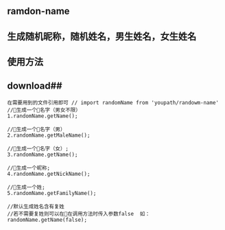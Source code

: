 ## ramdon-name ##
## 生成随机昵称，随机姓名，男生姓名，女生姓名 ##

## 使用方法 ##
## download##
    在需要用到的文件引用即可 // import randomName from 'youpath/randowm-name'
    //生成一个名字（男女不限）
    1.randomName.getName(); 

    //生成一个名字（男）
    2.randomName.getMaleName(); 

    //生成一个名字（女）;
    3.randomName.getName(); 

    //生成一个昵称;
    4.randomName.getNickName();

    //生成一个姓;
    5.randomName.getFamilyName();

    //默认生成姓名含有复姓
    //若不需要复姓则可以在在调用方法时传入参数false  如：randomName.getName(false);